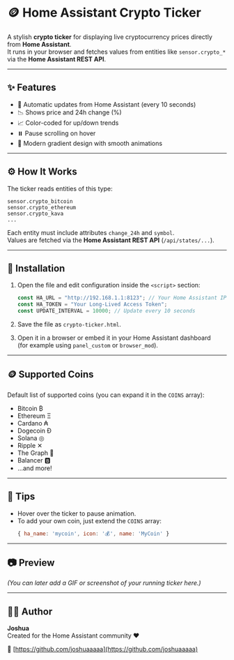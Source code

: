 # 🪙 Home Assistant Crypto Ticker

A stylish **crypto ticker** for displaying live cryptocurrency prices directly from **Home Assistant**.  
It runs in your browser and fetches values from entities like `sensor.crypto_*` via the **Home Assistant REST API**.

---

## ✨ Features
- 🔁 Automatic updates from Home Assistant (every 10 seconds)  
- 📉 Shows price and 24h change (%)  
- 📈 Color-coded for up/down trends  
- ⏸️ Pause scrolling on hover  
- 🌙 Modern gradient design with smooth animations  

---

## ⚙️ How It Works
The ticker reads entities of this type:  
```
sensor.crypto_bitcoin
sensor.crypto_ethereum
sensor.crypto_kava
...
```
Each entity must include attributes `change_24h` and `symbol`.  
Values are fetched via the **Home Assistant REST API** (`/api/states/...`).

---

## 🧩 Installation
1. Open the file and edit configuration inside the `<script>` section:
   ```js
   const HA_URL = "http://192.168.1.1:8123"; // Your Home Assistant IP address
   const HA_TOKEN = "Your Long-Lived Access Token";
   const UPDATE_INTERVAL = 10000; // Update every 10 seconds
   ```

2. Save the file as `crypto-ticker.html`.

3. Open it in a browser or embed it in your Home Assistant dashboard  
   (for example using `panel_custom` or `browser_mod`).

---

## 🪙 Supported Coins
Default list of supported coins (you can expand it in the `COINS` array):
- Bitcoin ₿  
- Ethereum Ξ  
- Cardano ₳  
- Dogecoin Ð  
- Solana ◎  
- Ripple ✕  
- The Graph 🔺  
- Balancer 🅱️  
- …and more!  

---

## 🧠 Tips
- Hover over the ticker to pause animation.  
- To add your own coin, just extend the `COINS` array:  
  ```js
  { ha_name: 'mycoin', icon: '💰', name: 'MyCoin' }
  ```

---

## 📷 Preview
*(You can later add a GIF or screenshot of your running ticker here.)*

---

## 🧑‍💻 Author
**Joshua**  
Created for the Home Assistant community ❤️  

🔗 [https://github.com/joshuaaaaa](https://github.com/joshuaaaaa)
